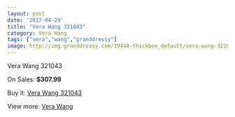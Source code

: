 ```yaml
---
layout: post
date: '2017-04-29'
title: "Vera Wang 321043"
category: Vera Wang
tags: ["vera","wang","granddressy"]
image: http://img.granddressy.com/19440-thickbox_default/vera-wang-321043.jpg
---
```

Vera Wang 321043

On Sales: **$307.99**
<a href="https://www.granddressy.com/en/vera-wang/18423-vera-wang-321043.html"><amp-img layout="responsive" width="600" height="600" src="//img.granddressy.com/19440-thickbox_default/vera-wang-321043.jpg" alt="Vera Wang 321043 0" /></a>

Buy it: [Vera Wang 321043](https://www.granddressy.com/en/vera-wang/18423-vera-wang-321043.html "Vera Wang 321043")

View more: [Vera Wang](https://www.granddressy.com/en/104-vera-wang "Vera Wang")